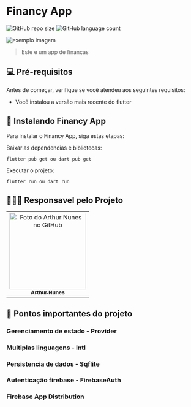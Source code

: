 # Financy App

![GitHub repo size](https://img.shields.io/github/repo-size/ArthurSilvaN/Expenses-App-Flutter?style=for-the-badge)
![GitHub language count](https://img.shields.io/github/languages/count/ArthurSilvaN/Expenses-App-Flutter?style=for-the-badge)

<img src="https://user-images.githubusercontent.com/39159676/161669108-810432e6-e7a7-42eb-b233-607b5560381c.png" alt="exemplo imagem">

> Este é um app de finanças

## 💻 Pré-requisitos

Antes de começar, verifique se você atendeu aos seguintes requisitos:
<!---Estes são apenas requisitos de exemplo. Adicionar, duplicar ou remover conforme necessário--->
* Você instalou a versão mais recente do flutter 

## 🚀 Instalando Financy App

Para instalar o Financy App, siga estas etapas:

Baixar as dependencias e bibliotecas:
```
flutter pub get ou dart pub get
```

Executar o projeto:
```
flutter run ou dart run
```


## 👨🏽‍💻 Responsavel pelo Projeto

<table align="center">
  <tr>
    <td align="center">
      <a href="#">
        <img src="https://avatars3.githubusercontent.com/u/39159676" width="200px;" alt="Foto do Arthur Nunes no GitHub"/><br>
        <sub>
          <b>Arthur Nunes</b>
        </sub>
      </a>
    </td>
  </tr>
</table>

## 📘 Pontos importantes do projeto

### Gerenciamento de estado - Provider

### Multiplas linguagens - Intl

### Persistencia de dados - Sqflite

### Autenticação firebase - FirebaseAuth

### Firebase App Distribution

<!-- ## 📝 Licença

Esse projeto está sob licença. Veja o arquivo [LICENÇA](LICENSE.md) para mais detalhes.

[⬆ Voltar ao topo](#nome-do-projeto)<br> -->
